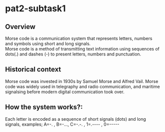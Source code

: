 # pat2-subtask1
## Overview
Morse code is a communication system that represents letters, numbers and symbols using short and long signals.  
Morse code is a method of transmitting text information using sequences of dots(.) and dashes (-) to present letters, numbers and punctuation.
## Historical context
Morse code was invested in 1930s by Samuel Morse and Alfred Vail.
Morse code was widely used in telegraphy and radio communication, and maritime signalsing before modern digital communication took over.
## How the system works?:
Each letter is encoded as a sequence of short signals (dots) and long signals, examples;
A=-. , B=-..., C=-.-. , 1=.---- , 0=-----
